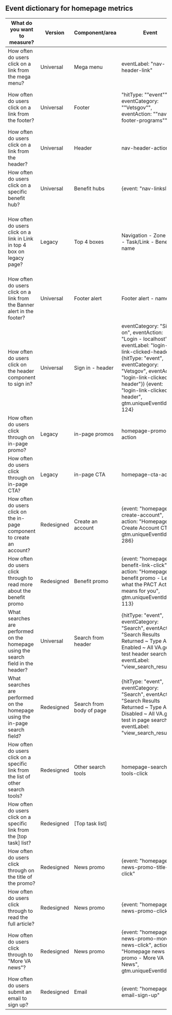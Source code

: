 ## Event dictionary for homepage metrics

What do you want to measure?	|	Version | Component/area	|	Event	|	Example
---	|	---	|	---	|	--- |	---
How often do users click on a link from the mega menu?	|	Universal | Mega menu	|	eventLabel: "nav-header-link"	|	Header - Disability - Check your claim or appear status
How often do users click on a link from the footer?	|	Universal| Footer	|	"hitType: ""event"", eventCategory: ""Vetsgov"", eventAction: ""nav-footer-programs"" |	Navigation - Footer - Pathfinder: the front door for engaging with VA
How often do users click on a link from the header?	|Universal|	Header	|	nav-header-action	|	|
How often do users click on a specific benefit hub?	|	Universal |Benefit hubs	|	{event: "nav-linkslist"	|	Benefit hub - Service member benefits|
How often do users click on a link in Link in top 4 box on legacy page?	|	Legacy | Top 4 boxes |	Navigation - Zone One - Task/Link - Benefit name	|	Navigation - Zone One - ->/health-care/refill-track-prescriptions - Refill and track your prescriptions - Health care
How often do users click on a link from the Banner alert in the footer?	|	Universal |Footer alert 	|	Footer alert - name	|	Footer alert - Learn what the PACT ACT means for your VA benefits
How often do users click on the header component to sign in?	|	Universal | Sign in - header	|	eventCategory: "Sign-on", eventAction: "Login - localhost", eventLabel: "login-link-clicked-header"} {hitType: "event", eventCategory: "Vetsgov", eventAction: "login-link-clicked-header"}) {event: "login-link-clicked-header", gtm.uniqueEventId: 124}	|	eventCategory: "Sign-on", eventAction: "Login - localhost", eventLabel: "login-link-clicked-header"}
How often do users click through on in-page promo?  	|	Legacy |in-page promos   	|	homepage-promo-action 	|	
How often do users click through on in-page CTA?  	|		Legacy |in-page CTA  	|	homepage-cta-action	|	Homepage CTA - Crisis Line
How often do users click on the in-page component to create an account?	|	Redesigned | Create an account |	{event: "homepage-create-account", action: "Homepage Create Account CTA", gtm.uniqueEventId: 286}	|	
How often do users click through to read more about the benefit promo	|	Redesigned |Benefit promo |	{event: "homepage-benefit-link-click", action: "Homepage benefit promo - Learn what the PACT Act means for you", gtm.uniqueEventId: 113}	|	
What searches are performed on the homepage using the search field in the header?	|	Universal |Search from header	|	{hitType: "event", eventCategory: "Search", eventAction: "Search Results Returned ~ Type Ahead Enabled ~ All VA.gov ~ test header search", eventLabel: "view_search_results"})	|	
What searches are performed on the homepage using the in-page search field?	|Redesigned |	Search from body of page|	{hitType: "event", eventCategory: "Search", eventAction: "Search Results Returned ~ Type Ahead Disabled ~ All VA.gov ~ test in page search", eventLabel: "view_search_results"})	|	
How often do users click on a specific link from the list of other search tools?	|	Redesigned |Other search tools |	homepage-search-tools-click	|	Other search tools - Find a VA facility
How often do users click on a specific link from the [top task] list?	|	Redesigned |[Top task list] |		|	Popular on VA.gov - Check your claim or appeal status
How often do users click through on the title of the promo?	|	Redesigned |News promo |	{event: "homepage-news-promo-title-click"	|	Homepage News Promo - Pathfinder: The front door for engaging with VA
How often do users click through to read the full article?	|	Redesigned |News promo 	|	{event: "homepage-news-promo-click"	|	Homepage news promo - Pathfinder: The front door for engaging with VA - CTA
How often do users click through to "More VA news"?	|	Redesigned |News promo 	|	{event: "homepage-news-promo-more-news-click", action: "Homepage news promo - More VA News", gtm.uniqueEventId: 44}	|	
How often do users submit an email to sign up?	|	Redesigned|  Email	|	{event: "homepage-email-sign-up"	|	Homepage email sign up


